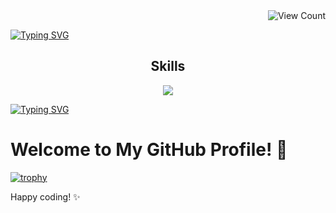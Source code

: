 <!-- View Count Badge -->
<div align="right">
  <img
    src="https://img.shields.io/endpoint?url=https%3A%2F%2Fhits.dwyl.com%2Fdhubai%2Fdhubai.json&style=flat-square&logoColor=white&label=views&labelColor=black&color=blue"
    alt="View Count"
  />
</div>

<a href="https://git.io/typing-svg"><img src="https://readme-typing-svg.demolab.com?font=Fira+Code&pause=1000&color=199BFF&repeat=false&width=435&lines=Hey+there!+Welcome+to+My+GitHub+%F0%9F%91%8B" alt="Typing SVG" /></a>



<p align="center">
  
</p> 

<h2 align="center">Skills</h2>

<div align="center">
  <a href="https://skillicons.dev">
    <!-- 
      'conda' is the icon for Anaconda/Conda environments.
      'py' is for Python.
      'docker' for Docker.
      'pytorch' for PyTorch.
      'react' for React.js.
      'tensorflow' for TensorFlow.
      Add 'theme=dark' if you prefer a dark background on icons.
    -->
    <img src="https://skillicons.dev/icons?i=conda,py,docker,pytorch,react,tensorflow&theme=dark" />
  </a>
</div>









<a href="https://git.io/typing-svg"><img src="https://readme-typing-svg.demolab.com?font=Fira+Code&pause=1000&color=199BFF&repeat=false&width=435&lines=Happy+coding!+%E2%9C%A8" alt="Typing SVG" /></a>



# Welcome to My GitHub Profile! 👋

[![trophy](https://github-profile-trophy.vercel.app/?username=dhubai)](https://github.com/ryo-ma/github-profile-trophy)


Happy coding! ✨

